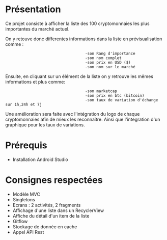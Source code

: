 # Présentation

Ce projet consiste à afficher la liste des 100 cryptomonnaies les plus importantes du marché actuel.

On y retouve donc differentes informations dans la liste en prévisualisation comme :

                                       -son Rang d'importance
                                       -son nom complet
                                       -son prix en USD ($)
                                       -son nom sur le marché
                                       
Ensuite, en cliquant sur un élément de la liste on y retrouve les mêmes informations et plus comme:

                                       -son marketcap
                                       -son prix en btc (bitcoin)
                                       -son taux de variation d'échange sur 1h,24h et 7j
                                       
Une amélioration sera faite avec l'intégration du logo de chaque cryptomonnaies afin de mieux les reconnaître. Ainsi que l'integration d'un graphique pour 
les taux de variations.

# Prérequis

- Installation Android Studio

# Consignes respectées

- Modèle MVC
- Singletons
- Ecrans : 2 activités, 2 fragments
- Affichage d'une liste dans un RecyclerView
- Affiche du détail d'un item de la liste
- Gitflow
- Stockage de donnée en cache
- Appel API Rest

  
